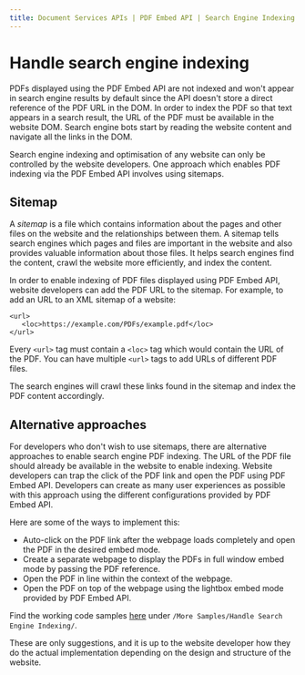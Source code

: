 ```yaml
---
title: Document Services APIs | PDF Embed API | Search Engine Indexing
---
```

# Handle search engine indexing

<p>PDFs displayed using the PDF Embed API are not indexed and won't appear
in search engine results by default since the API doesn't store a direct
reference of the PDF URL in the DOM. In order to index the PDF so that
text appears in a search result, the URL of the PDF must be available in
the website DOM. Search engine bots start by reading the website content
and navigate all the links in the DOM.

Search engine indexing and optimisation of any website can only be
controlled by the website developers. One approach which enables PDF
indexing via the PDF Embed API involves using sitemaps.
</p>

## Sitemap

A *sitemap* is a file which contains information about the pages and
other files on the website and the relationships between them. A sitemap
tells search engines which pages and files are important in the website
and also provides valuable information about those files. It helps
search engines find the content, crawl the website more efficiently, and
index the content.

In order to enable indexing of PDF files displayed using PDF Embed API,
website developers can add the PDF URL to the sitemap. For example, to
add an URL to an XML sitemap of a website:

```
<url>
   <loc>https://example.com/PDFs/example.pdf</loc>
</url>
```

Every `<url>` tag must contain a `<loc>` tag which would contain the URL
of the PDF. You can have multiple `<url>` tags to add URLs of different
PDF files.

The search engines will crawl these links found in the sitemap and index
the PDF content accordingly.

## Alternative approaches

For developers who don't wish to use sitemaps, there are alternative
approaches to enable search engine PDF indexing. The URL of the PDF file
should already be available in the website to enable indexing. Website
developers can trap the click of the PDF link and open the PDF using PDF
Embed API. Developers can create as many user experiences as possible
with this approach using the different configurations provided by PDF
Embed API.

Here are some of the ways to implement this:

-   Auto-click on the PDF link after the webpage loads completely and
    open the PDF in the desired embed mode.
-   Create a separate webpage to display the PDFs in full window embed
    mode by passing the PDF reference.
-   Open the PDF in line within the context of the webpage.
-   Open the PDF on top of the webpage using the lightbox embed mode
    provided by PDF Embed API.

Find the working code samples
[here](https://www.adobe.com/go/pdfembedapi_samples) under
`/More Samples/Handle Search Engine Indexing/`.

<InlineAlert slots="text"/>

These are only suggestions, and it is up to the website developer how
they do the actual implementation depending on the design and
structure of the website.
